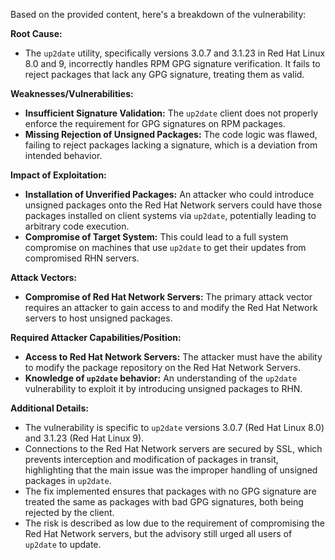 Based on the provided content, here's a breakdown of the vulnerability:

**Root Cause:**

- The `up2date` utility, specifically versions 3.0.7 and 3.1.23 in Red Hat Linux 8.0 and 9, incorrectly handles RPM GPG signature verification. It fails to reject packages that lack any GPG signature, treating them as valid.

**Weaknesses/Vulnerabilities:**

- **Insufficient Signature Validation:** The `up2date` client does not properly enforce the requirement for GPG signatures on RPM packages.
- **Missing Rejection of Unsigned Packages:** The code logic was flawed, failing to reject packages lacking a signature, which is a deviation from intended behavior.

**Impact of Exploitation:**

- **Installation of Unverified Packages:** An attacker who could introduce unsigned packages onto the Red Hat Network servers could have those packages installed on client systems via `up2date`, potentially leading to arbitrary code execution.
- **Compromise of Target System:** This could lead to a full system compromise on machines that use `up2date` to get their updates from compromised RHN servers.

**Attack Vectors:**

- **Compromise of Red Hat Network Servers:** The primary attack vector requires an attacker to gain access to and modify the Red Hat Network servers to host unsigned packages.

**Required Attacker Capabilities/Position:**

- **Access to Red Hat Network Servers:**  The attacker must have the ability to modify the package repository on the Red Hat Network Servers.
- **Knowledge of `up2date` behavior:** An understanding of the `up2date` vulnerability to exploit it by introducing unsigned packages to RHN.

**Additional Details:**

- The vulnerability is specific to `up2date` versions 3.0.7 (Red Hat Linux 8.0) and 3.1.23 (Red Hat Linux 9).
- Connections to the Red Hat Network servers are secured by SSL, which prevents interception and modification of packages in transit, highlighting that the main issue was the improper handling of unsigned packages in `up2date`.
- The fix implemented ensures that packages with no GPG signature are treated the same as packages with bad GPG signatures, both being rejected by the client.
- The risk is described as low due to the requirement of compromising the Red Hat Network servers, but the advisory still urged all users of `up2date` to update.